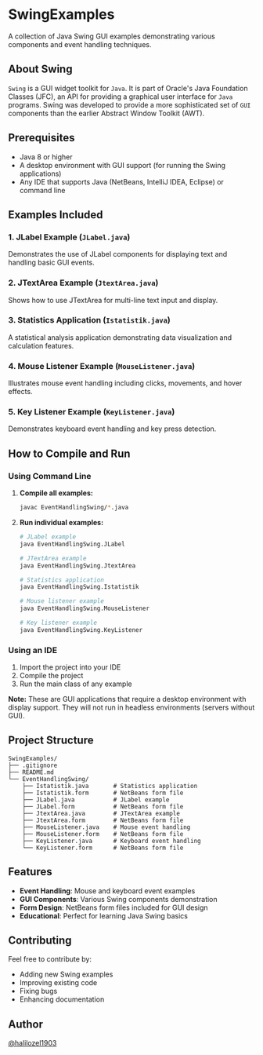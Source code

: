 # SwingExamples

A collection of Java Swing GUI examples demonstrating various components and event handling techniques.

## About Swing

`Swing` is a GUI widget toolkit for `Java`. It is part of Oracle's Java Foundation Classes (JFC), an API for providing a graphical user interface for `Java` programs. Swing was developed to provide a more sophisticated set of `GUI` components than the earlier Abstract Window Toolkit (AWT).

## Prerequisites

- Java 8 or higher
- A desktop environment with GUI support (for running the Swing applications)
- Any IDE that supports Java (NetBeans, IntelliJ IDEA, Eclipse) or command line

## Examples Included

### 1. JLabel Example (`JLabel.java`)
Demonstrates the use of JLabel components for displaying text and handling basic GUI events.

### 2. JTextArea Example (`JtextArea.java`)
Shows how to use JTextArea for multi-line text input and display.

### 3. Statistics Application (`Istatistik.java`)
A statistical analysis application demonstrating data visualization and calculation features.

### 4. Mouse Listener Example (`MouseListener.java`)
Illustrates mouse event handling including clicks, movements, and hover effects.

### 5. Key Listener Example (`KeyListener.java`)
Demonstrates keyboard event handling and key press detection.

## How to Compile and Run

### Using Command Line

1. **Compile all examples:**
   ```bash
   javac EventHandlingSwing/*.java
   ```

2. **Run individual examples:**
   ```bash
   # JLabel example
   java EventHandlingSwing.JLabel
   
   # JTextArea example
   java EventHandlingSwing.JtextArea
   
   # Statistics application
   java EventHandlingSwing.Istatistik
   
   # Mouse listener example
   java EventHandlingSwing.MouseListener
   
   # Key listener example
   java EventHandlingSwing.KeyListener
   ```

### Using an IDE

1. Import the project into your IDE
2. Compile the project
3. Run the main class of any example

**Note:** These are GUI applications that require a desktop environment with display support. They will not run in headless environments (servers without GUI).

## Project Structure

```
SwingExamples/
├── .gitignore
├── README.md
└── EventHandlingSwing/
    ├── Istatistik.java       # Statistics application
    ├── Istatistik.form       # NetBeans form file
    ├── JLabel.java           # JLabel example
    ├── JLabel.form           # NetBeans form file
    ├── JtextArea.java        # JTextArea example
    ├── JtextArea.form        # NetBeans form file
    ├── MouseListener.java    # Mouse event handling
    ├── MouseListener.form    # NetBeans form file
    ├── KeyListener.java      # Keyboard event handling
    └── KeyListener.form      # NetBeans form file
```

## Features

- **Event Handling**: Mouse and keyboard event examples
- **GUI Components**: Various Swing components demonstration
- **Form Design**: NetBeans form files included for GUI design
- **Educational**: Perfect for learning Java Swing basics

## Contributing

Feel free to contribute by:
- Adding new Swing examples
- Improving existing code
- Fixing bugs
- Enhancing documentation

## Author

[@halilozel1903](https://github.com/halilozel1903)